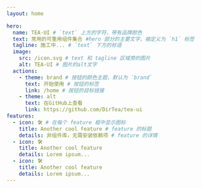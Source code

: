 ```yaml
---
layout: home

hero:
  name: TEA-UI # `text` 上方的字符，带有品牌颜色
  text: 常用的可重用组件集合 #hero 部分的主要文字，被定义为 `h1` 标签
  tagline: 施工中... # `text` 下方的标语
  image:
    src: /icon.svg # text 和 tagline 区域旁的图片
    alt: TEA-UI # 图片的alt文字
  actions:
    - theme: brand # 按钮的颜色主题，默认为 `brand`
      text: 开始使用 # 按钮的标签
      link: /home # 按钮的目标链接
    - theme: alt
      text: 在GitHub上查看
      link: https://github.com/DirTea/tea-ui
features:
  - icon: 🛠️ # 在每个 feature 框中显示图标
    title: Another cool feature # feature 的标题
    details: 非组件库，无需安装依赖项 # feature 的详情
  - icon: 🛠️
    title: Another cool feature
    details: Lorem ipsum...
  - icon: 🛠️
    title: Another cool feature
    details: Lorem ipsum...
---
```

